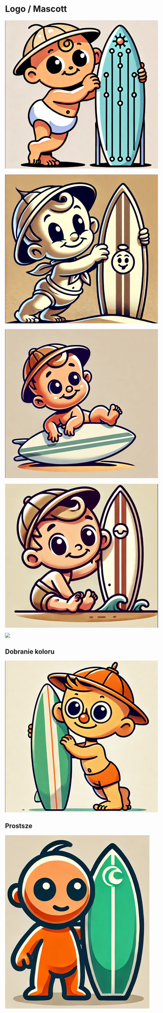 # Logo / Mascott

![](img/logo.png)

![](img/logo2.png)

![](img/logo3.png)

![](img/logo4.png)

![](img/logo5.png)

## Dobranie koloru

![](img/logo6.png)

## Prostsze

![](img/logo7.png)

